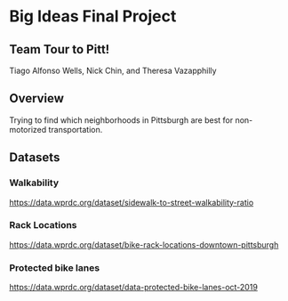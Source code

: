 # Big Ideas Final Project
## Team Tour to Pitt!
Tiago Alfonso Wells, Nick Chin, and Theresa Vazapphilly

## Overview
Trying to find which neighborhoods in Pittsburgh are best for non-motorized transportation.

## Datasets
### Walkability
https://data.wprdc.org/dataset/sidewalk-to-street-walkability-ratio

### Rack Locations
https://data.wprdc.org/dataset/bike-rack-locations-downtown-pittsburgh

### Protected bike lanes
https://data.wprdc.org/dataset/data-protected-bike-lanes-oct-2019
